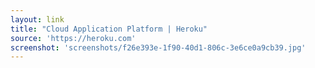 ```yaml
---
layout: link
title: "Cloud Application Platform | Heroku"
source: 'https://heroku.com'
screenshot: 'screenshots/f26e393e-1f90-40d1-806c-3e6ce0a9cb39.jpg'
---
```



